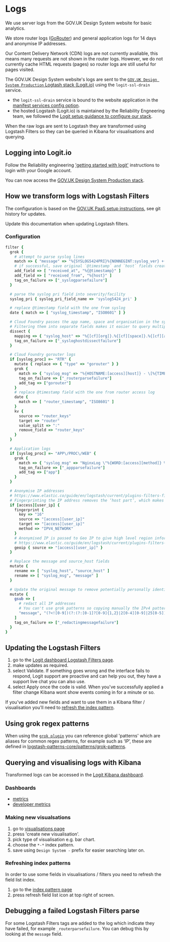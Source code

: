 # Logs

We use server logs from the GOV.UK Design System website for basic analytics.

We store router logs ([GoRouter](https://docs.cloudfoundry.org/concepts/architecture/router.html)) and general application logs for 14 days and anonymise IP addresses.

Our Content Delivery Network (CDN) logs are not currently avaliable, this means many requests are not shown in the router logs.
However, we do not currently cache HTML requests (pages) so router logs are still useful for pages visited.

The GOV.UK Design System website's logs are sent to
the [`GOV.UK Design System Production` Logtash stack (Logit.io)](https://logit.io/a/1c6b2316-16e2-4ca5-a3df-ff18631b0e74) using the `logit-ssl-drain` service.

- the `logit-ssl-drain` service is bound to the website application in the [manifest services config option](../../manifest.yml).
- the hosted Logstash (Logit.io) is maintained by the Reliability Engneering team, we followed the [Logit setup guidance to configure our stack](https://reliability-engineering.cloudapps.digital/logging.html#get-started-with-logit).

When the raw logs are sent to Logstash they are transformed using Logstash Filters so they can be queried in Kibana for visualisations and querying.

## Logging into Logit.io

Follow the Reliability engineering ['getting started with logit'](https://reliability-engineering.cloudapps.digital/logging.html#get-started-with-logit) instructions to login with your Google account.

You can now access the [GOV.UK Design System Production stack](https://logit.io/a/1c6b2316-16e2-4ca5-a3df-ff18631b0e74).

## How we transform logs with Logstash Filters

The configuration is based on the [GOV.UK PaaS setup instructions](https://docs.cloud.service.gov.uk/monitoring_apps.html#configure-logstash-filters), see git history for updates.

Update this documentation when updating Logstash filters.

### Configuration

```ruby
filter {
  grok {
    # attempt to parse syslog lines
    match => { "message" => "%{SYSLOG5424PRI}%{NONNEGINT:syslog_ver} +(?:%{TIMESTAMP_ISO8601:syslog_timestamp}|-) +(?:%{HOSTNAME:syslog_host}|-) +(?:%{NOTSPACE:syslog_app}|-) +(?:%{NOTSPACE:syslog_proc}|-) +(?:%{WORD:syslog_msgid}|-) +(?:%{SYSLOG5424SD:syslog_sd}|-|) +%{GREEDYDATA:syslog_msg}" }
    # if successful, save original `@timestamp` and `host` fields created by logstash
    add_field => [ "received_at", "%{@timestamp}" ]
    add_field => [ "received_from", "%{host}" ]
    tag_on_failure => ["_syslogparsefailure"]
  }

  # parse the syslog pri field into severity/facility
  syslog_pri { syslog_pri_field_name => 'syslog5424_pri' }

  # replace @timestamp field with the one from syslog
  date { match => [ "syslog_timestamp", "ISO8601" ] }

  # Cloud Foundry passes the app name, space and organisation in the syslog_host
  # Filtering them into separate fields makes it easier to query multiple apps in a single Kibana instance
  dissect {
    mapping => { "syslog_host" => "%{[cf][org]}.%{[cf][space]}.%{[cf][app]}" }
    tag_on_failure => ["_sysloghostdissectfailure"]
  }

  # Cloud Foundry gorouter logs
  if [syslog_proc] =~ "RTR" {
    mutate { replace => { "type" => "gorouter" } }
    grok {
      match => { "syslog_msg" => "%{HOSTNAME:[access][host]} - \[%{TIMESTAMP_ISO8601:router_timestamp}\] \"%{WORD:[access][method]} %{NOTSPACE:[access][url]} HTTP/%{NUMBER:[access][http_version]}\" %{NONNEGINT:[access][response_code]:int} %{NONNEGINT:[access][body_received][bytes]:int} %{NONNEGINT:[access][body_sent][bytes]:int} %{QUOTEDSTRING:[access][referrer]} %{QUOTEDSTRING:[access][agent]} \"%{HOSTPORT:[access][remote_ip_and_port]}\" \"%{HOSTPORT:[access][upstream_ip_and_port]}\" x_forwarded_for:\"%{IP:[access][user_ip]}, %{IP}, %{IP}\" %{GREEDYDATA:router_keys}" }
      tag_on_failure => ["_routerparsefailure"]
      add_tag => ["gorouter"]
    }
    # replace @timestamp field with the one from router access log
    date {
      match => [ "router_timestamp", "ISO8601" ]
    }
    kv {
      source => "router_keys"
      target => "router"
      value_split => ":"
      remove_field => "router_keys"
    }
  }

  # Application logs
  if [syslog_proc] =~ "APP\/PROC\/WEB" {
    grok {
      match => { "syslog_msg" => "NginxLog \"%{WORD:[access][method]} %{NOTSPACE:[access][url]} HTTP/%{NUMBER:[access][http_version]}\" %{NONNEGINT:[access][response_code]:int} %{NONNEGINT:[access][body_received][bytes]:int}" }
      tag_on_failure => ["_appparsefailure"]
      add_tag => ["app"]
    }
  }

  # Anonymise IP addresses
  # https://www.elastic.co/guide/en/logstash/current/plugins-filters-fingerprint.html
  # Fingerprinting the IP address removes the ‘host part’, which makes the IPs less likely to identify someone. (key: 16)
  if [access][user_ip] {
    fingerprint {
      key => "16"
      source => "[access][user_ip]"
      target => "[access][user_ip]"
      method => "IPV4_NETWORK"
    }
    # Anonymised IP is passed to Geo IP to give high level region information, for example to find people from the UK
    # https://www.elastic.co/guide/en/logstash/current/plugins-filters-geoip.html
    geoip { source => "[access][user_ip]" }
  }

  # Replace the message and source_host fields
  mutate {
    rename => [ "syslog_host", "source_host" ]
    rename => [ "syslog_msg", "message" ]
  }

  # Update the original message to remove potentially personally identifable information
  mutate {
    gsub => [
      # redact all IP addresses
      # You can't use grok patterns so copying manually the IPv4 pattern from https://github.com/logstash-plugins/logstash-patterns-core/blob/master/patterns/grok-patterns
      "message", "(?<![0-9])(?:(?:[0-1]?[0-9]{1,2}|2[0-4][0-9]|25[0-5])[.](?:[0-1]?[0-9]{1,2}|2[0-4][0-9]|25[0-5])[.](?:[0-1]?[0-9]{1,2}|2[0-4][0-9]|25[0-5])[.](?:[0-1]?[0-9]{1,2}|2[0-4][0-9]|25[0-5]))(?![0-9])", "[redacted-ip]"
    ]
    tag_on_failure => ["_redactingmessagefailure"]
  }
}
```

## Updating the Logstash Filters

1. go to the [Logit dashboard Logstash Filters page](https://logit.io/a/1c6b2316-16e2-4ca5-a3df-ff18631b0e74/s/c5df6a7b-07bb-483a-a69b-49c9629309b6/filters).
2. make updates as required.
3. select Validate.
If something goes wrong and the interface fails to respond, Logit support are proactive and can help you out, they have a support live chat you can also use.
4. select Apply once the code is valid.
When you've successfully applied a filter change Kibana wont show events coming in for a minute or so.

If you've added new fields and want to use them in a Kibana filter / visualisation you'll need to [refresh the index pattern](#refreshing-index-patterns).

## Using grok regex patterns
When using the [`grok plugin`](https://www.elastic.co/guide/en/logstash/current/plugins-filters-grok.html) you can reference global 'patterns' which are aliases for common regex patterns, for example such as ‘IP’, these are defined in [logstash-patterns-core/patterns/grok-patterns](https://github.com/logstash-plugins/logstash-patterns-core/blob/master/patterns/grok-patterns).

## Querying and visualising logs with Kibana

Transformed logs can be accessed in the [Logit Kibana dashboard](https://kibana.logit.io/app/kibana#/discover?_g=()).

### Dashboards

- [metrics](https://kibana.logit.io/app/kibana#/dashboard/f9b0d520-2346-11ea-9ca6-d1e81c1bed53)
- [developer metrics](https://kibana.logit.io/app/kibana#/dashboard/03bc8c80-2347-11ea-9ca6-d1e81c1bed53)

### Making new visualsations

1. go to [visualisations page](https://kibana.logit.io/app/kibana#/visualize?_g=())
2. press 'create new visualisation'.
3. pick type of visualisation e.g. bar chart.
4. choose the `*-*` index pattern.
5. save using `Design System -` prefix for easier searching later on.

### Refreshing index patterns
In order to use some fields in visualisations / filters you need to refresh the field list index.

1. go to the [index pattern page](https://kibana.logit.io/app/kibana#/management/kibana/index_patterns/8ac115c0-aac1-11e8-88ea-0383c11b333a?_g=()&_a=(tab:indexedFields))
2. press refresh field list icon at top right of screen.

## Debugging a failed Logstash Filters parse
For some Logstash Filters tags are added to the log which indicate they have failed, for example `_routerparsefailure`.
You can debug this by looking at the `message` field.
